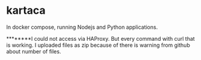 # kartaca
In docker compose, running Nodejs and Python applications.


********I could not access via HAProxy. But every command with curl that is working.
I uploaded files as zip because of there is warning from github about number of files.
